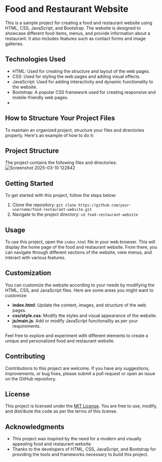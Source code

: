 # Food and Restaurant Website

This is a sample project for creating a food and restaurant website using HTML, CSS, JavaScript, and Bootstrap. The website is designed to showcase different food items, menus, and provide information about a restaurant. It also includes features such as contact forms and image galleries.

## Technologies Used

- HTML: Used for creating the structure and layout of the web pages.
- CSS: Used for styling the web pages and adding visual effects.
- JavaScript: Used for adding interactivity and dynamic functionality to the website.
- Bootstrap: A popular CSS framework used for creating responsive and mobile-friendly web pages.
- 
## How to Structure Your Project Files
To maintain an organized project, structure your files and directories properly. Here's an example of how to do it:

## Project Structure

The project contains the following files and directories:
![Screenshot 2025-03-10 122842](https://github.com/user-attachments/assets/5624c39f-9216-4ee6-b19f-6b4bf02628da)




## Getting Started

To get started with this project, follow the steps below:

1. Clone the repository: `git clone https://github.com/your-username/food-restaurant-website.git`
2. Navigate to the project directory: `cd food-restaurant-website`

## Usage

To use this project, open the `index.html` file in your web browser. This will display the home page of the food and restaurant website. From there, you can navigate through different sections of the website, view menus, and interact with various features.

## Customization

You can customize the website according to your needs by modifying the HTML, CSS, and JavaScript files. Here are some areas you might want to customize:

- **index.html**: Update the content, images, and structure of the web pages.
- **css/style.css**: Modify the styles and visual appearance of the website.
- **js/main.js**: Add or modify JavaScript functionality as per your requirements.

Feel free to explore and experiment with different elements to create a unique and personalized food and restaurant website.

## Contributing

Contributions to this project are welcome. If you have any suggestions, improvements, or bug fixes, please submit a pull request or open an issue on the GitHub repository.

## License

This project is licensed under the [MIT License](https://opensource.org/licenses/MIT). You are free to use, modify, and distribute the code as per the terms of this license.

## Acknowledgments

- This project was inspired by the need for a modern and visually appealing food and restaurant website.
- Thanks to the developers of HTML, CSS, JavaScript, and Bootstrap for providing the tools and frameworks necessary to build this project.
